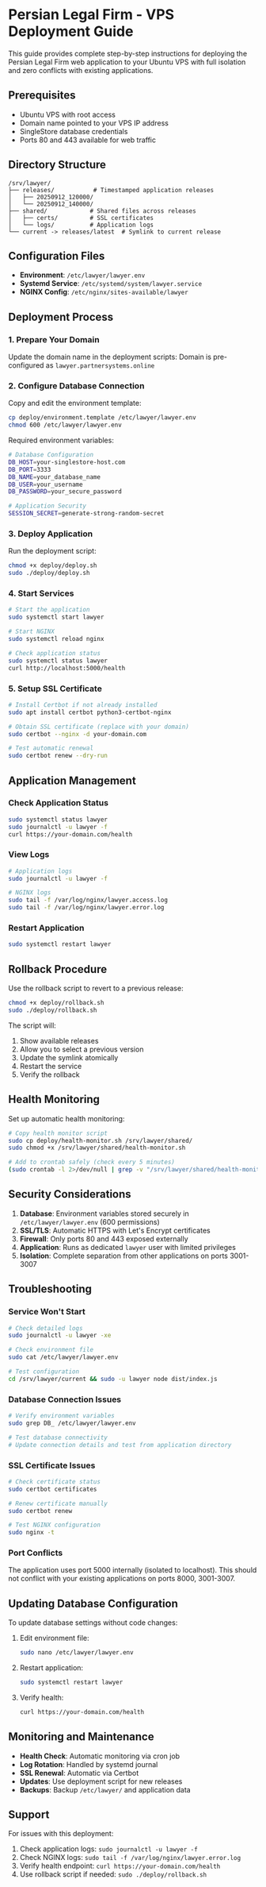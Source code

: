 # Persian Legal Firm - VPS Deployment Guide

This guide provides complete step-by-step instructions for deploying the Persian Legal Firm web application to your Ubuntu VPS with full isolation and zero conflicts with existing applications.

## Prerequisites

- Ubuntu VPS with root access
- Domain name pointed to your VPS IP address
- SingleStore database credentials
- Ports 80 and 443 available for web traffic

## Directory Structure

```
/srv/lawyer/
├── releases/           # Timestamped application releases
│   ├── 20250912_120000/
│   └── 20250912_140000/
├── shared/            # Shared files across releases
│   ├── certs/         # SSL certificates
│   └── logs/          # Application logs
└── current -> releases/latest  # Symlink to current release
```

## Configuration Files

- **Environment**: `/etc/lawyer/lawyer.env`
- **Systemd Service**: `/etc/systemd/system/lawyer.service`
- **NGINX Config**: `/etc/nginx/sites-available/lawyer`

## Deployment Process

### 1. Prepare Your Domain

Update the domain name in the deployment scripts:
Domain is pre-configured as `lawyer.partnersystems.online`

### 2. Configure Database Connection

Copy and edit the environment template:
```bash
cp deploy/environment.template /etc/lawyer/lawyer.env
chmod 600 /etc/lawyer/lawyer.env
```

Required environment variables:
```bash
# Database Configuration
DB_HOST=your-singlestore-host.com
DB_PORT=3333
DB_NAME=your_database_name
DB_USER=your_username
DB_PASSWORD=your_secure_password

# Application Security
SESSION_SECRET=generate-strong-random-secret
```

### 3. Deploy Application

Run the deployment script:
```bash
chmod +x deploy/deploy.sh
sudo ./deploy/deploy.sh
```

### 4. Start Services

```bash
# Start the application
sudo systemctl start lawyer

# Start NGINX
sudo systemctl reload nginx

# Check application status
sudo systemctl status lawyer
curl http://localhost:5000/health
```

### 5. Setup SSL Certificate

```bash
# Install Certbot if not already installed
sudo apt install certbot python3-certbot-nginx

# Obtain SSL certificate (replace with your domain)
sudo certbot --nginx -d your-domain.com

# Test automatic renewal
sudo certbot renew --dry-run
```

## Application Management

### Check Application Status
```bash
sudo systemctl status lawyer
sudo journalctl -u lawyer -f
curl https://your-domain.com/health
```

### View Logs
```bash
# Application logs
sudo journalctl -u lawyer -f

# NGINX logs
sudo tail -f /var/log/nginx/lawyer.access.log
sudo tail -f /var/log/nginx/lawyer.error.log
```

### Restart Application
```bash
sudo systemctl restart lawyer
```

## Rollback Procedure

Use the rollback script to revert to a previous release:
```bash
chmod +x deploy/rollback.sh
sudo ./deploy/rollback.sh
```

The script will:
1. Show available releases
2. Allow you to select a previous version
3. Update the symlink atomically
4. Restart the service
5. Verify the rollback

## Health Monitoring

Set up automatic health monitoring:
```bash
# Copy health monitor script
sudo cp deploy/health-monitor.sh /srv/lawyer/shared/
sudo chmod +x /srv/lawyer/shared/health-monitor.sh

# Add to crontab safely (check every 5 minutes)
(sudo crontab -l 2>/dev/null | grep -v "/srv/lawyer/shared/health-monitor.sh"; echo "*/5 * * * * /srv/lawyer/shared/health-monitor.sh") | sudo crontab -
```

## Security Considerations

1. **Database**: Environment variables stored securely in `/etc/lawyer/lawyer.env` (600 permissions)
2. **SSL/TLS**: Automatic HTTPS with Let's Encrypt certificates
3. **Firewall**: Only ports 80 and 443 exposed externally
4. **Application**: Runs as dedicated `lawyer` user with limited privileges
5. **Isolation**: Complete separation from other applications on ports 3001-3007

## Troubleshooting

### Service Won't Start
```bash
# Check detailed logs
sudo journalctl -u lawyer -xe

# Check environment file
sudo cat /etc/lawyer/lawyer.env

# Test configuration
cd /srv/lawyer/current && sudo -u lawyer node dist/index.js
```

### Database Connection Issues
```bash
# Verify environment variables
sudo grep DB_ /etc/lawyer/lawyer.env

# Test database connectivity
# Update connection details and test from application directory
```

### SSL Certificate Issues
```bash
# Check certificate status
sudo certbot certificates

# Renew certificate manually
sudo certbot renew

# Test NGINX configuration
sudo nginx -t
```

### Port Conflicts
The application uses port 5000 internally (isolated to localhost). This should not conflict with your existing applications on ports 8000, 3001-3007.

## Updating Database Configuration

To update database settings without code changes:

1. Edit environment file:
   ```bash
   sudo nano /etc/lawyer/lawyer.env
   ```

2. Restart application:
   ```bash
   sudo systemctl restart lawyer
   ```

3. Verify health:
   ```bash
   curl https://your-domain.com/health
   ```

## Monitoring and Maintenance

- **Health Check**: Automatic monitoring via cron job
- **Log Rotation**: Handled by systemd journal
- **SSL Renewal**: Automatic via Certbot
- **Updates**: Use deployment script for new releases
- **Backups**: Backup `/etc/lawyer/` and application data

## Support

For issues with this deployment:
1. Check application logs: `sudo journalctl -u lawyer -f`
2. Check NGINX logs: `sudo tail -f /var/log/nginx/lawyer.error.log`
3. Verify health endpoint: `curl https://your-domain.com/health`
4. Use rollback script if needed: `sudo ./deploy/rollback.sh`